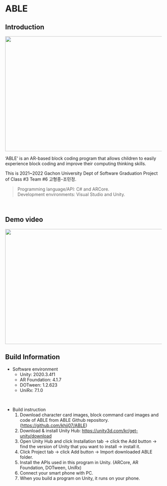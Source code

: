 # ABLE

## Introduction
<img src="https://user-images.githubusercontent.com/58305490/166175842-d097792c-7a98-4596-94f4-407131a1f23a.png"  width="700" height="370">

‘ABLE’ is an AR-based block coding program that allows children to easily experience block coding and improve their computing thinking skills.

This is 2021~2022 Gachon University Dept of Software Graduation Project of Class #3 Team #6 고형종-조민정.

> Programming language/API: C# and ARCore.  
> Development environments: Visual Studio and Unity.
<br/>


## Demo video
<img src="https://user-images.githubusercontent.com/58305490/171005993-9d8f3966-6c92-4f9b-82f0-7edade6054e8.gif"  width="700" height="370">
<br/>


## Build Information

* Software environment  
  * Unity: 2020.3.4f1
  * AR Foundation: 4.1.7
  * DOTween: 1.2.623
  * UniRx: 7.1.0 
<br/>

* Build instruction
  1. Download character card images, block command card images and code of ABLE from ABLE Github repository. (https://github.com/khjj07/ABLE)
  2. Download & install Unity Hub: https://unity3d.com/kr/get-unity/download
  3. Open Unity Hub and click Installation tab -> click the Add button -> find the version of Unity that you want to install -> install it.
  4. Click Project tab -> click Add button -> Import downloaded ABLE folder.
  5. Install the APIs used in this program in Unity. (ARCore, AR Foundation, DOTween, UniRx)
  6. Connect your smart phone with PC.
  7. When you build a program on Unity, it runs on your phone.
